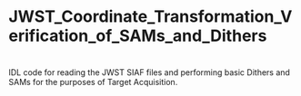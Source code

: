 # JWST_Coordinate_Transformation_Verification_of_SAMs_and_Dithers
#
IDL code for reading the JWST SIAF files and performing basic Dithers and SAMs for the purposes of Target Acquisition.
